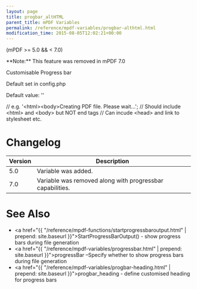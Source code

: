 ```yaml
---
layout: page
title: progbar_altHTML
parent_title: mPDF Variables
permalink: /reference/mpdf-variables/progbar-althtml.html
modification_time: 2015-08-05T12:02:21+00:00
---
```


(mPDF >= 5.0 && < 7.0)

<div class="alert alert-danger" role="alert" markdown="1">
  **Note:** This feature was removed in mPDF 7.0
</div>

Customisable Progress bar

Default set in config.php

Default value: ''

// e.g. '&lt;html&gt;&lt;body&gt;Creating PDF file. Please wait...';
// Should include &lt;html&gt; and &lt;body&gt; but NOT end tags
// Can incude &lt;head&gt; and link to stylesheet etc.

# Changelog

<table class="table">
<thead>
	<tr><th>Version</th><th>Description</th></tr>
</thead>
<tbody>
	<tr><td>5.0</td><td>Variable was added.</td></tr>
	<tr><td>7.0</td><td>Variable was removed along with progressbar capabilities.</td></tr>
</tbody>
</table>

# See Also

- <a href="{{ "/reference/mpdf-functions/startprogressbaroutput.html" | prepend: site.baseurl }}">StartProgressBarOutput()</a> - show progress bars during file generation
- <a href="{{ "/reference/mpdf-variables/progressbar.html" | prepend: site.baseurl }}">progressBar</a> –Specify whether to show progress bars during file generation
- <a href="{{ "/reference/mpdf-variables/progbar-heading.html" | prepend: site.baseurl }}">progbar_heading</a> - define customised heading for progress bars
